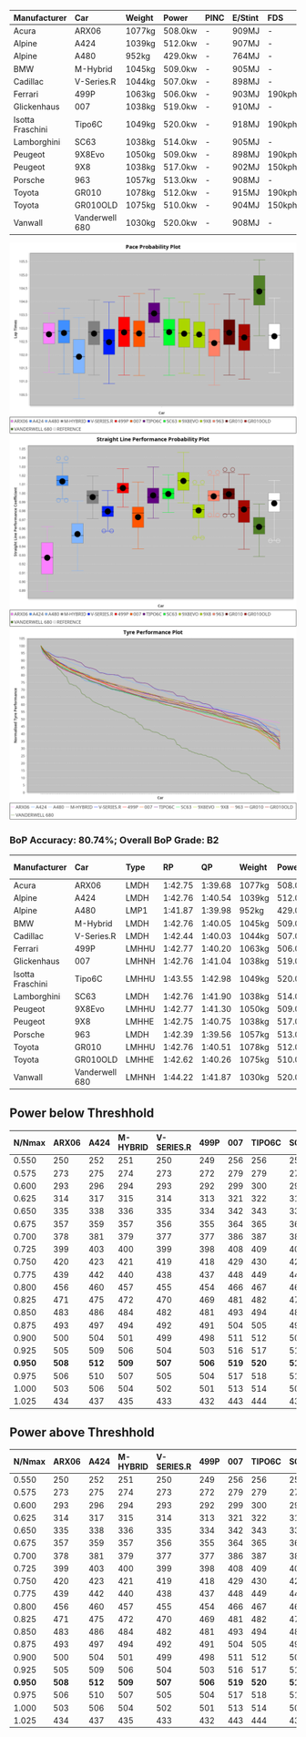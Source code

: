 | Manufacturer     | Car            | Weight | Power   | PINC    | E/Stint | FDS     |
|:-|:-|:-|:-|:-|:-|:-|
| Acura            | ARX06          | 1077kg | 508.0kw |    -    | 909MJ   |    -    |
| Alpine           | A424           | 1039kg | 512.0kw |    -    | 907MJ   |    -    |
| Alpine           | A480           | 952kg  | 429.0kw |    -    | 764MJ   |    -    |
| BMW              | M-Hybrid       | 1045kg | 509.0kw |    -    | 905MJ   |    -    |
| Cadillac         | V-Series.R     | 1044kg | 507.0kw |    -    | 898MJ   |    -    |
| Ferrari          | 499P           | 1063kg | 506.0kw |    -    | 903MJ   | 190kph  |
| Glickenhaus      | 007            | 1038kg | 519.0kw |    -    | 910MJ   |    -    |
| Isotta Fraschini | Tipo6C         | 1049kg | 520.0kw |    -    | 918MJ   | 190kph  |
| Lamborghini      | SC63           | 1038kg | 514.0kw |    -    | 905MJ   |    -    |
| Peugeot          | 9X8Evo         | 1050kg | 509.0kw |    -    | 898MJ   | 190kph  |
| Peugeot          | 9X8            | 1038kg | 517.0kw |    -    | 902MJ   | 150kph  |
| Porsche          | 963            | 1057kg | 513.0kw |    -    | 908MJ   |    -    |
| Toyota           | GR010          | 1078kg | 512.0kw |    -    | 915MJ   | 190kph  |
| Toyota           | GR010OLD       | 1075kg | 510.0kw |    -    | 904MJ   | 150kph  |
| Vanwall          | Vanderwell 680 | 1030kg | 520.0kw |    -    | 908MJ   |    -    |

![PACECHART](./IMG/ACOMETHOD.png)
![STRAIGHTLINEPERFORMANCECHART](./IMG/ACOMETHOD_sp.png)
![TYREPERFORMANCECHART](./IMG/ACOMETHOD_tw.png)

### BoP Accuracy: 80.74%; Overall BoP Grade: B2
| Manufacturer     | Car            | Type  | RP      | QP      | Weight | Power¹  | Threshhold | PINC    | Power²   | E/Stint | AVG Vmax  | FDS     | RDLC | L/Stint | BOP-Grade | Model Accuracy | Model Points | Match%  | SimDiff |
|:-|:-|:-|:-|:-|:-|:-|:-|:-|:-|:-|:-|:-|:-|:-|:-|:-|:-|:-|:-|
| Acura            | ARX06          | LMDH  | 1:42.75 | 1:39.68 | 1077kg | 508.0kw | 210.0kph   |    -    | 508.00kw |  909MJ  | 285.21kph |    -    | 0.99 | 33      | +D1       | 100.00%        | 995          | 69.19%  | #       |
| Alpine           | A424           | LMDH  | 1:42.76 | 1:40.54 | 1039kg | 512.0kw | 210.0kph   |    -    | 512.00kw |  907MJ  | 300.53kph |    -    | 1.01 | 33      | -B1       | 100.00%        | 635          | 89.02%  | ±0.18s  |
| Alpine           | A480           | LMP1  | 1:41.87 | 1:39.98 |  952kg | 429.0kw | 210.0kph   |    -    | 429.00kw |  764MJ  | 288.54kph |    -    | 0.97 | 31      | -E1       | 98.32%         | 818          | 57.07%  | #       |
| BMW              | M-Hybrid       | LMDH  | 1:42.76 | 1:40.05 | 1045kg | 509.0kw | 210.0kph   |    -    | 509.00kw |  905MJ  | 297.24kph |    -    | 1.01 | 33      | ~A1       | 100.00%        | 1696         | 97.35%  | ±0.50s  |
| Cadillac         | V-Series.R     | LMDH  | 1:42.44 | 1:40.03 | 1044kg | 507.0kw | 210.0kph   |    -    | 507.00kw |  898MJ  | 294.27kph |    -    | 1.01 | 33      | -B1       | 98.34%         | 1841         | 87.51%  | ±0.54s  |
| Ferrari          | 499P           | LMHHU | 1:42.77 | 1:40.20 | 1063kg | 506.0kw | 210.0kph   |    -    | 506.00kw |  903MJ  | 297.51kph | 190kph  | 1.03 | 33      | ~A1       | 100.00%        | 1773         | 100.00% | ±0.25s  |
| Glickenhaus      | 007            | LMHNH | 1:42.76 | 1:41.04 | 1038kg | 519.0kw | 210.0kph   |    -    | 519.00kw |  910MJ  | 295.28kph |    -    | 0.95 | 33      | ~A1       | 98.48%         | 1488         | 100.00% | #       |
| Isotta Fraschini | Tipo6C         | LMHHU | 1:43.55 | 1:42.98 | 1049kg | 520.0kw | 210.0kph   |    -    | 520.00kw |  918MJ  | 298.60kph | 190kph  | 1.06 | 33      | +Ω1       | 100.00%        | 66           | 18.30%  | ±0.01s  |
| Lamborghini      | SC63           | LMDH  | 1:42.76 | 1:41.90 | 1038kg | 514.0kw | 210.0kph   |    -    | 514.00kw |  905MJ  | 298.74kph |    -    | 1.05 | 33      | ~A1       | 100.00%        | 504          | 99.01%  | ±0.48s  |
| Peugeot          | 9X8Evo         | LMHHU | 1:42.77 | 1:41.30 | 1050kg | 509.0kw | 210.0kph   |    -    | 509.00kw |  898MJ  | 299.73kph | 190kph  | 1.00 | 33      | +C1       | 100.00%        | 249          | 76.53%  | #       |
| Peugeot          | 9X8            | LMHHE | 1:42.75 | 1:40.75 | 1038kg | 517.0kw | 210.0kph   |    -    | 517.00kw |  902MJ  | 295.87kph | 150kph  | 1.02 | 33      | ~A1       | 100.00%        | 1199         | 100.00% | ±0.65s  |
| Porsche          | 963            | LMDH  | 1:42.39 | 1:39.56 | 1057kg | 513.0kw | 210.0kph   |    -    | 513.00kw |  908MJ  | 297.16kph |    -    | 1.00 | 33      | -B2       | 99.96%         | 4880         | 83.28%  | ±0.35s  |
| Toyota           | GR010          | LMHHU | 1:42.76 | 1:40.51 | 1078kg | 512.0kw | 210.0kph   |    -    | 512.00kw |  915MJ  | 296.21kph | 190kph  | 1.01 | 33      | ~A1       | 99.96%         | 2429         | 100.00% | ±0.53s  |
| Toyota           | GR010OLD       | LMHHE | 1:42.62 | 1:40.26 | 1075kg | 510.0kw | 210.0kph   |    -    | 510.00kw |  904MJ  | 293.78kph | 150kph  | 1.02 | 33      | +A2       | 100.00%        | 1183         | 90.89%  | #       |
| Vanwall          | Vanderwell 680 | LMHNH | 1:44.22 | 1:41.87 | 1030kg | 520.0kw | 210.0kph   |    -    | 520.00kw |  908MJ  | 294.11kph |    -    | 1.01 | 33      | +Ω1       | 98.84%         | 170          | 42.94%  | #       |

## Power below Threshhold
| N/Nmax    | ARX06   | A424    | M-HYBRID | V-SERIES.R | 499P    | 007     | TIPO6C  | SC63    | 9X8EVO  | 9X8     | 963     | GR010   | GR010OLD | VANDERWELL 680 | ​     | RPM      | A480    |
|:-|:-|:-|:-|:-|:-|:-|:-|:-|:-|:-|:-|:-|:-|:-|:-|:-|:-|
|  0.550    |  250    |  252    |  251     |  250       |  249    |  256    |  256    |  253    |  251    |  255    |  253    |  252    |  251     |  256           |  ​    |   --     |   -     |
|  0.575    |  273    |  275    |  274     |  273       |  272    |  279    |  279    |  276    |  274    |  278    |  276    |  275    |  274     |  279           |  ​    |   --     |   -     |
|  0.600    |  293    |  296    |  294     |  293       |  292    |  299    |  300    |  297    |  294    |  298    |  296    |  296    |  295     |  300           |  ​    |   --     |   -     |
|  0.625    |  314    |  317    |  315     |  314       |  313    |  321    |  322    |  318    |  315    |  320    |  317    |  317    |  316     |  322           |  ​    |   --     |   -     |
|  0.650    |  335    |  338    |  336     |  335       |  334    |  342    |  343    |  339    |  336    |  341    |  338    |  338    |  337     |  343           |  ​    |   --     |   -     |
|  0.675    |  357    |  359    |  357     |  356       |  355    |  364    |  365    |  361    |  357    |  363    |  360    |  359    |  358     |  365           |  ​    |   --     |   -     |
|  0.700    |  378    |  381    |  379     |  377       |  377    |  386    |  387    |  383    |  379    |  385    |  382    |  381    |  380     |  387           |  ​    |   --     |   -     |
|  0.725    |  399    |  403    |  400     |  399       |  398    |  408    |  409    |  404    |  400    |  407    |  403    |  403    |  401     |  409           |  ​    |   --     |   -     |
|  0.750    |  420    |  423    |  421     |  419       |  418    |  429    |  430    |  425    |  421    |  427    |  424    |  423    |  422     |  430           |  ​    |   --     |   -     |
|  0.775    |  439    |  442    |  440     |  438       |  437    |  448    |  449    |  444    |  440    |  446    |  443    |  442    |  441     |  449           |  ​    |  5000    |  252    |
|  0.800    |  456    |  460    |  457     |  455       |  454    |  466    |  467    |  462    |  457    |  464    |  461    |  460    |  458     |  467           |  ​    |  5500    |  297    |
|  0.825    |  471    |  475    |  472     |  470       |  469    |  481    |  482    |  477    |  472    |  479    |  476    |  475    |  473     |  482           |  ​    |  6000    |  332    |
|  0.850    |  483    |  486    |  484     |  482       |  481    |  493    |  494    |  488    |  484    |  491    |  487    |  486    |  485     |  494           |  ​    |  6500    |  375    |
|  0.875    |  493    |  497    |  494     |  492       |  491    |  504    |  505    |  499    |  494    |  502    |  498    |  497    |  495     |  505           |  ​    |  7000    |  419    |
|  0.900    |  500    |  504    |  501     |  499       |  498    |  511    |  512    |  506    |  501    |  509    |  505    |  504    |  502     |  512           |  ​    |  7500    |  430    |
|  0.925    |  505    |  509    |  506     |  504       |  503    |  516    |  517    |  511    |  506    |  514    |  510    |  509    |  507     |  517           |  ​    |  8000    |  426    |
| **0.950** | **508** | **512** | **509**  | **507**    | **506** | **519** | **520** | **514** | **509** | **517** | **513** | **512** | **510**  | **520**        | **​** | **8500** | **429** |
|  0.975    |  506    |  510    |  507     |  505       |  504    |  517    |  518    |  512    |  507    |  515    |  511    |  510    |  508     |  518           |  ​    |  9000    |  214    |
|  1.000    |  503    |  506    |  504     |  502       |  501    |  513    |  514    |  508    |  504    |  511    |  507    |  506    |  505     |  514           |  ​    |   --     |   -     |
|  1.025    |  434    |  437    |  435     |  433       |  432    |  443    |  444    |  439    |  435    |  441    |  438    |  437    |  436     |  444           |  ​    |   --     |   -     |

## Power above Threshhold
| N/Nmax    | ARX06   | A424    | M-HYBRID | V-SERIES.R | 499P    | 007     | TIPO6C  | SC63    | 9X8EVO  | 9X8     | 963     | GR010   | GR010OLD | VANDERWELL 680 | ​     | RPM      | A480    |
|:-|:-|:-|:-|:-|:-|:-|:-|:-|:-|:-|:-|:-|:-|:-|:-|:-|:-|
|  0.550    |  250    |  252    |  251     |  250       |  249    |  256    |  256    |  253    |  251    |  255    |  253    |  252    |  251     |  256           |  ​    |   --     |   -     |
|  0.575    |  273    |  275    |  274     |  273       |  272    |  279    |  279    |  276    |  274    |  278    |  276    |  275    |  274     |  279           |  ​    |   --     |   -     |
|  0.600    |  293    |  296    |  294     |  293       |  292    |  299    |  300    |  297    |  294    |  298    |  296    |  296    |  295     |  300           |  ​    |   --     |   -     |
|  0.625    |  314    |  317    |  315     |  314       |  313    |  321    |  322    |  318    |  315    |  320    |  317    |  317    |  316     |  322           |  ​    |   --     |   -     |
|  0.650    |  335    |  338    |  336     |  335       |  334    |  342    |  343    |  339    |  336    |  341    |  338    |  338    |  337     |  343           |  ​    |   --     |   -     |
|  0.675    |  357    |  359    |  357     |  356       |  355    |  364    |  365    |  361    |  357    |  363    |  360    |  359    |  358     |  365           |  ​    |   --     |   -     |
|  0.700    |  378    |  381    |  379     |  377       |  377    |  386    |  387    |  383    |  379    |  385    |  382    |  381    |  380     |  387           |  ​    |   --     |   -     |
|  0.725    |  399    |  403    |  400     |  399       |  398    |  408    |  409    |  404    |  400    |  407    |  403    |  403    |  401     |  409           |  ​    |   --     |   -     |
|  0.750    |  420    |  423    |  421     |  419       |  418    |  429    |  430    |  425    |  421    |  427    |  424    |  423    |  422     |  430           |  ​    |   --     |   -     |
|  0.775    |  439    |  442    |  440     |  438       |  437    |  448    |  449    |  444    |  440    |  446    |  443    |  442    |  441     |  449           |  ​    |  5000    |  252    |
|  0.800    |  456    |  460    |  457     |  455       |  454    |  466    |  467    |  462    |  457    |  464    |  461    |  460    |  458     |  467           |  ​    |  5500    |  297    |
|  0.825    |  471    |  475    |  472     |  470       |  469    |  481    |  482    |  477    |  472    |  479    |  476    |  475    |  473     |  482           |  ​    |  6000    |  332    |
|  0.850    |  483    |  486    |  484     |  482       |  481    |  493    |  494    |  488    |  484    |  491    |  487    |  486    |  485     |  494           |  ​    |  6500    |  375    |
|  0.875    |  493    |  497    |  494     |  492       |  491    |  504    |  505    |  499    |  494    |  502    |  498    |  497    |  495     |  505           |  ​    |  7000    |  419    |
|  0.900    |  500    |  504    |  501     |  499       |  498    |  511    |  512    |  506    |  501    |  509    |  505    |  504    |  502     |  512           |  ​    |  7500    |  430    |
|  0.925    |  505    |  509    |  506     |  504       |  503    |  516    |  517    |  511    |  506    |  514    |  510    |  509    |  507     |  517           |  ​    |  8000    |  426    |
| **0.950** | **508** | **512** | **509**  | **507**    | **506** | **519** | **520** | **514** | **509** | **517** | **513** | **512** | **510**  | **520**        | **​** | **8500** | **429** |
|  0.975    |  506    |  510    |  507     |  505       |  504    |  517    |  518    |  512    |  507    |  515    |  511    |  510    |  508     |  518           |  ​    |  9000    |  214    |
|  1.000    |  503    |  506    |  504     |  502       |  501    |  513    |  514    |  508    |  504    |  511    |  507    |  506    |  505     |  514           |  ​    |   --     |   -     |
|  1.025    |  434    |  437    |  435     |  433       |  432    |  443    |  444    |  439    |  435    |  441    |  438    |  437    |  436     |  444           |  ​    |   --     |   -     |
